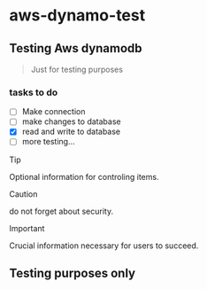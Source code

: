 # aws-dynamo-test

## Testing Aws dynamodb 

>Just for testing purposes

### tasks to do
- [ ] Make connection
- [ ] make changes to database
- [x] read and write to database
- [ ] more testing...

> [!TIP]
> Optional information for controling items.

> [!CAUTION]
> do not forget about security.

> [!IMPORTANT]
>Crucial information necessary for users to succeed.

## Testing purposes only